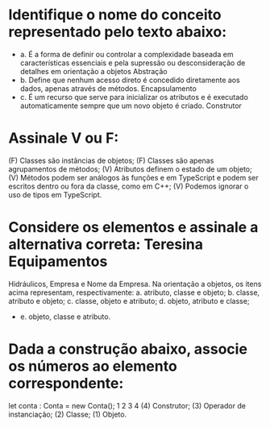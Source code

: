 # Identifique o nome do conceito representado pelo texto abaixo:

- a. É a forma de definir ou controlar a complexidade baseada em
características essenciais e pela supressão ou desconsideração de
detalhes em orientação a objetos
Abstração
- b. Define que nenhum acesso direto é concedido diretamente aos dados,
apenas através de métodos.
Encapsulamento
- c. É um recurso que serve para inicializar os atributos e é executado
automaticamente sempre que um novo objeto é criado.
Construtor

# Assinale V ou F:
(F) Classes são instâncias de objetos;
(F) Classes são apenas agrupamentos de métodos;
(V) Atributos definem o estado de um objeto;
(V) Métodos podem ser análogos às funções e em TypeScript e podem ser
escritos dentro ou fora da classe, como em C++;
(V) Podemos ignorar o uso de tipos em TypeScript.

# Considere os elementos e assinale a alternativa correta: Teresina Equipamentos
Hidráulicos, Empresa e Nome da Empresa. Na orientação a objetos, os itens acima
representam, respectivamente:
a. atributo, classe e objeto;
b. classe, atributo e objeto;
c. classe, objeto e atributo;
d. objeto, atributo e classe;
- e. objeto, classe e atributo.

# Dada a construção abaixo, associe os números ao elemento correspondente:
let conta : Conta = new Conta();
      1       2      3     4
(4) Construtor;
(3) Operador de instanciação;
(2) Classe;
(1) Objeto.
